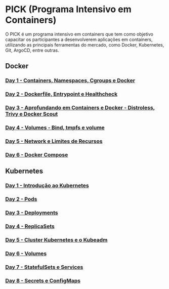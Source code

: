 # PICK (Programa Intensivo em Containers)

O PICK é um programa intensivo em containers que tem como objetivo capacitar os participantes a desenvolverem aplicações em containers, utilizando as principais ferramentas do mercado, como Docker, Kubernetes, Git, ArgoCD, entre outras.

## Docker

### [Day 1 - Containers, Namespaces, Cgroups e Docker](/Docker/Day-1/README.md)

### [Day 2 - Dockerfile, Entrypoint e Healthcheck](/Docker/Day-2/README.md)

### [Day 3 - Aprofundando em Containers e Docker - Distroless, Trivy e Docker Scout](/Docker/Day-3/README.md)

### [Day 4 - Volumes - Bind, tmpfs e volume](/Docker/Day-4/README.md)

### [Day 5 - Network e Limites de Recursos](/Docker/Day-5/README.md)

### [Day 6 - Docker Compose](/Docker/Day-6/README.md)

## Kubernetes

### [Day 1 - Introdução ao Kubernetes](/Kubernetes/Day-1/README.md)

### [Day 2 - Pods](/Kubernetes/Day-2/README.md)

### [Day 3 - Deployments](/Kubernetes/Day-3/README.md)

### [Day 4 - ReplicaSets](/Kubernetes/Day-4/README.md)

### [Day 5 - Cluster Kubernetes e o Kubeadm](/Kubernetes/Day-5/README.md)

### [Day 6 - Volumes](/Kubernetes/Day-6/README.md)

### [Day 7 - StatefulSets e Services](/Kubernetes/Day-7/README.md)

### [Day 8 - Secrets e ConfigMaps](/Kubernetes/Day-8/README.md)